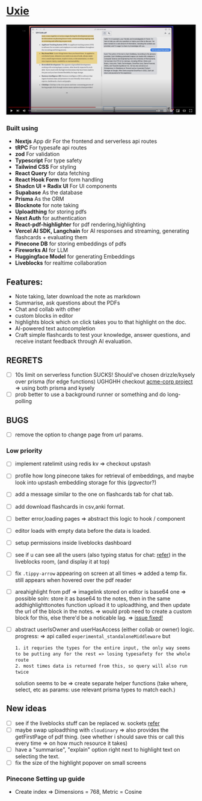 # [Uxie](https://uxie.vercel.app)

[![thumbnail](./public/thumbnail.png)](https://www.youtube.com/watch?v=m97zcPWSceU)

### Built using

- **Nextjs** App dir For the frontend and serverless api routes
- **tRPC** For typesafe api routes
- **zod** For validation
- **Typescript** For type safety
- **Tailwind CSS** For styling
- **React Query** for data fetching
- **React Hook Form** for form handling
- **Shadcn UI + Radix UI** For UI components
- **Supabase** As the database
- **Prisma** As the ORM
- **Blocknote** for note taking
- **Uploadthing** for storing pdfs
- **Next Auth** for authentication
- **React-pdf-highlighter** for pdf rendering,highlighting
- **Vercel AI SDK, Langchain** for AI responses and streaming, generating flashcards + evaluating them
- **Pinecone DB** for storing embeddings of pdfs
- **Fireworks AI** for LLM
- **Huggingface Model** for generating Embeddings
- **Liveblocks** for realtime collaboration

## Features:

- Note taking, later download the note as markdown
- Summarise, ask questions about the PDFs
- Chat and collab with other
- custom blocks in editor
- highlights block which on click takes you to that highlight on the doc.
- AI-powered text autocompletion
- Craft simple flashcards to test your knowledge, answer questions, and receive instant feedback through AI evaluation.

## REGRETS

- [ ] 10s limit on serverless function SUCKS! Should've chosen drizzle/kysely over prisma (for edge functions) UGHGHH
      checkout [acme-corp project](https://github.com/juliusmarminge/acme-corp) => using both prisma and kysely
- [ ] prob better to use a background runner or something and do long-polling

## BUGS

- [ ] remove the option to change page from url params.

### Low priority

- [ ] implement ratelimit using redis kv => checkout upstash
- [ ] profile how long pinecone takes for retrieval of embeddings, and maybe look into upstash embedding storage for this (pgvector?)
- [ ] add a message similar to the one on flashcards tab for chat tab.
- [ ] add download flashcards in csv,anki format.
- [ ] better error,loading pages => abstract this logic to hook / component
- [ ] editor loads with empty data before the data is loaded.
- [ ] setup permissions inside liveblocks dashboard
- [ ] see if u can see all the users (also typing status for chat: [refer](https://github.com/konradhy/build-jotion/blob/master/components/editor.tsx#L93)) in the liveblocks room, (and display it at top)
- [ ] fix `.tippy-arrow` appearing on screen at all times => added a temp fix. still appears when hovered over the pdf reader
- [ ] areahighlight from pdf => imagelink stored on editor is base64 one => possible soln: store it as base64 to the notes, then in the same addhighlighttonotes function upload it to uploadthing, and then update the url of the block in the notes. => would prob need to create a custom block for this, else there'd be a noticable lag. => [issue fixed!](https://github.com/TypeCellOS/BlockNote/issues/410)
- [ ] abstract userIsOwner and userHasAccess (either collab or owner) logic.
      progress:
      => api called `experimental_standaloneMiddleware` but

      1. it requries the types for the entire input, the only way seems to be putting any for the rest => losing typesafety for the whole route
      2. most times data is returned from this, so query will also run twice

  solution seems to be => create separate helper functions (take where, select, etc as params: use relevant prisma types to match each.)

## New ideas

- [ ] see if the liveblocks stuff can be replaced w. sockets [refer](https://www.blocknotejs.org/docs/real-time-collaboration#yjs-providers)
- [ ] maybe swap uploadthing with `cloudinary` => also provides the getFirstPage of pdf thing. (see whether i should save this or call this every time => on how much resource it takes)
- [ ] have a "summarise", "explain" option right next to highlight text on selecting the text.
- [ ] fix the size of the highlight popover on small screens

### Pinecone Setting up guide

- Create index => Dimensions = 768, Metric = Cosine
